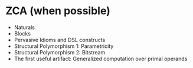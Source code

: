# ZCA (when possible)

- Naturals
- Blocks
- Pervasive Idioms and DSL constructs
- Structural Polymorphism 1: Parametricity
- Structural Polymorphism 2: Bitstream
- The first useful artifact: Generalized computation over primal operands
